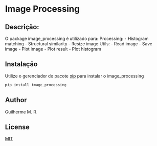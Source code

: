 # Image Processing

## Descrição:
O package image_processing é utilizado para:
	Processing:
		- Histogram matching
		- Structural similarity
		- Resize image
	Utils:
		- Read image
		- Save image
		- Plot image
		- Plot result
		- Plot histogram

## Instalação

Utilize o gerenciador de pacote [pip](https://pip.pypa.io/en/stable/) para instalar o image_processing

```bash
pip install image_processing
```

## Author
Guilherme M. R.

## License
[MIT](https://choosealicense.com/licenses/mit/)
